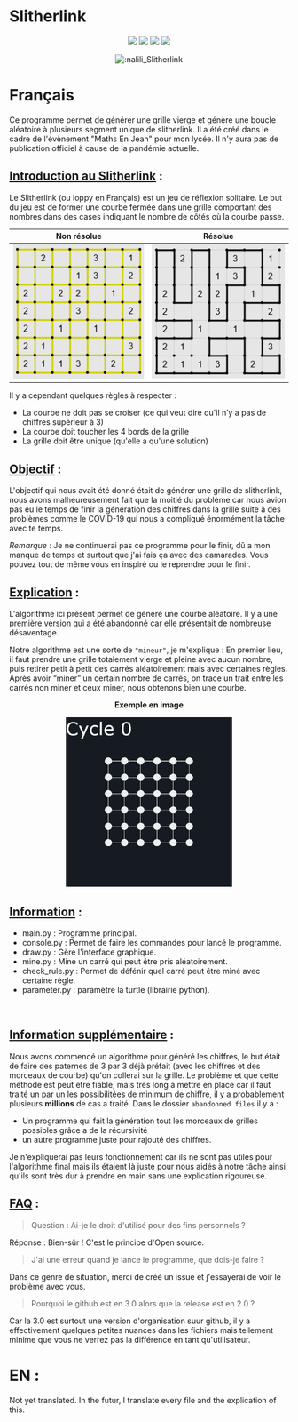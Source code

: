 # Slitherlink
<div align="center">

![](https://img.shields.io/badge/Version-2.0-brightgreen)
![](https://img.shields.io/badge/Library-Turtle_and_Random-green)
![](https://img.shields.io/badge/Language-Python-yellow)
![](https://img.shields.io/badge/Size-2Mo-red)

![:nalili_Slitherlink](https://count.getloli.com/get/@s:nalili_Slitherlink?theme=rule34)

</div>

# Français

Ce programme permet de générer une grille vierge et génère une boucle aléatoire à plusieurs segment unique de slitherlink.
Il a été créé dans le cadre de l'évènement "Maths En Jean" pour mon lycée. Il n'y aura pas de publication officiel à cause de la pandémie actuelle.<br>

## <ins>Introduction au Slitherlink</ins> :

Le Slitherlink (ou loppy en Français) est un jeu de réflexion solitaire. Le but du jeu est de former une courbe fermée dans une grille comportant des nombres dans des cases indiquant le nombre de côtés où la courbe passe.<br>

<div align="center">

Non résolue                         | Résolue 
:----------------------------------:|:-------------------------------:
<img src="Picture/no_resolved.jpg"> | <img src="Picture/resolved.jpg">

</div>

Il y a cependant quelques règles à respecter : </div>

* La courbe ne doit pas se croiser (ce qui veut dire qu'il n’y a pas de chiffres supérieur à 3)
* La courbe doit toucher les 4 bords de la grille
* La grille doit être unique (qu'elle a qu'une solution)

## <ins>Objectif</ins> :

L'objectif qui nous avait été donné était de générer une grille de slitherlink, nous avons malheureusement fait que la moitié du problème car nous avion pas eu le temps de finir la génération des chiffres dans la grille suite à des problèmes comme le COVID-19 qui nous a compliqué énormément la tâche avec te temps. 
<br>

*Remarque* : Je ne continuerai pas ce programme pour le finir, dû a mon manque de temps et surtout que j'ai fais ça avec des camarades. Vous pouvez tout de même vous en inspiré ou le reprendre pour le finir.

## <ins>Explication</ins> :  

L'algorithme ici présent permet de généré une courbe aléatoire. Il y a une [première version](https://github.com/naliliV2/Slitherlink/tree/1.0) qui a été abandonné car elle présentait de nombreuse désaventage. 

Notre algorithme est une sorte de ``"mineur"``, je m'explique : 
En premier lieu, il faut prendre une grille totalement vierge et pleine avec aucun nombre, puis retirer petit à petit des carrés aléatoirement mais avec certaines règles. Après avoir “miner” un certain nombre de carrés, on trace un trait entre les carrés non miner et ceux miner, nous obtenons bien une courbe.

<div align="center"> 

**Exemple en image** <br/>

<img src="Picture/mine_grid.gif" width="300"> 
</div>

## <ins>Information</ins> :

* main.py : Programme principal.
* console.py : Permet de faire les commandes pour lancé le programme. 
* draw.py : Gère l'interface graphique.
* mine.py : Mine un carré qui peut être pris aléatoirement. 
* check_rule.py : Permet de défénir quel carré peut être miné avec certaine règle. 
* parameter.py : paramètre la turtle (librairie python). 

</br>

## <ins>Information supplémentaire</ins> :  

Nous avons commencé un algorithme pour généré les chiffres, le but était de faire des paternes de 3 par 3 déjà préfait (avec les chiffres et des morceaux de courbe) qu'on collerai sur la grille. Le problème et que cette méthode est peut être fiable, mais très long à mettre en place car il faut traité un par un les possibilitées de minimum de chiffre, il y a probablement plusieurs **millions** de cas a traité. Dans le dossier ``abandonned files`` il y a :

* Un programme qui fait la génération tout les morceaux de grilles possibles grâce a de la récursivité 
* un autre programme juste pour rajouté des chiffres. 

Je n'expliquerai pas leurs fonctionnement car ils ne sont pas utiles pour l'algorithme final mais ils étaient là juste pour nous aidés à notre tâche ainsi qu'ils sont très dur à prendre en main sans une explication rigoureuse. 

## <ins>FAQ</ins> : 

> Question : Ai-je le droit d'utilisé pour des fins personnels ?

Réponse : Bien-sûr ! C'est le principe d'Open source. 

>  J'ai une erreur quand je lance le programme, que dois-je faire ?

Dans ce genre de situation, merci de créé un issue et j'essayerai de voir le problème avec vous.

> Pourquoi le github est en 3.0 alors que la release est en 2.0 ?

Car la 3.0 est surtout une version d'organisation suur github, il y a effectivement quelques petites nuances dans les fichiers mais tellement minime que vous ne verrez pas la différence en tant qu'utilisateur. 

# EN : 
Not yet translated. In the futur, I translate every file and the explication of this.

